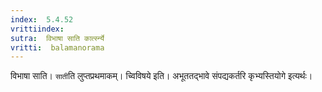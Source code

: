 ```yaml
---
index:  5.4.52
vrittiindex: 
sutra:  विभाषा साति कार्त्स्न्ये
vritti:  balamanorama 
---
```


विभाषा साति। `साती`ति लुप्तप्रथमाकम्। च्विविषये इति। अभूततद्भावे संपद्यकर्तरि कृभ्यस्तियोगे इत्यर्थः। 

